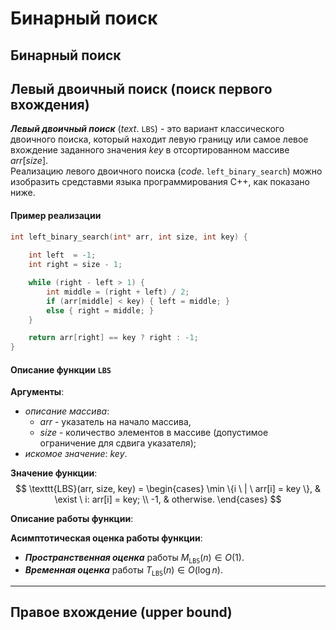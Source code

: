 # Бинарный поиск

## Бинарный поиск

## Левый двоичный поиск (поиск первого вхождения)

___Левый двоичный поиск___ (*text*. $\texttt{LBS}$) - это вариант классического двоичного поиска, который находит левую границу или самое левое вхождение заданного значения $key$ в отсортированном массиве $arr[size]$.  
Реализацию левого двоичного поиска (*code*. $\texttt{left\_binary\_search}$) можно изобразить средставми языка программирования C++, как показано ниже.

#### Пример реализации
```cpp
int left_binary_search(int* arr, int size, int key) {
    
    int left  = -1;
    int right = size - 1;

    while (right - left > 1) {
        int middle = (right + left) / 2;
        if (arr[middle] < key) { left = middle; }
        else { right = middle; }
    }

    return arr[right] == key ? right : -1;
}
```

#### Описание функции $\texttt{LBS}$

__Аргументы__:
* _описание массива_: 
  * $arr$ - указатель на начало массива, 
  * $size$ - количество элементов в массиве (допустимое ограничение для сдвига указателя);
* _искомое значение_: $key$.

__Значение функции__:
$$
\texttt{LBS}(arr, size, key) = 
\begin{cases}
    \min \{i \ | \ arr[i] = key \}, & \exist \ i: arr[i] = key; \\
    -1, & otherwise.
\end{cases}
$$

__Описание работы функции__:


__Асимптотическая оценка работы функции__:
* ___Пространственная оценка___ работы $M_{\texttt{LBS}}(n) \in O(1)$.
* ___Временная оценка___ работы $T_{\texttt{LBS}}(n) \in O(\log n)$.

---

## Правое вхождение (upper bound)